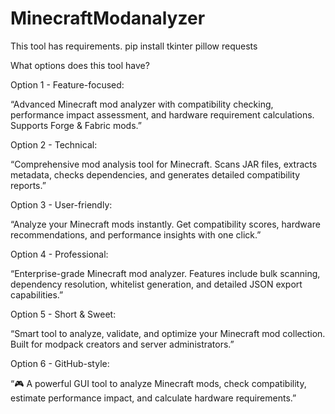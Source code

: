 # MinecraftModanalyzer

This tool has requirements.
 pip install tkinter pillow requests

What options does this tool have?

Option 1 - Feature-focused:

“Advanced Minecraft mod analyzer with compatibility checking, performance impact assessment, and hardware requirement calculations. Supports Forge & Fabric mods.”

Option 2 - Technical:

“Comprehensive mod analysis tool for Minecraft. Scans JAR files, extracts metadata, checks dependencies, and generates detailed compatibility reports.”

Option 3 - User-friendly:

“Analyze your Minecraft mods instantly. Get compatibility scores, hardware recommendations, and performance insights with one click.”

Option 4 - Professional:

“Enterprise-grade Minecraft mod analyzer. Features include bulk scanning, dependency resolution, whitelist generation, and detailed JSON export capabilities.”

Option 5 - Short & Sweet:

“Smart tool to analyze, validate, and optimize your Minecraft mod collection. Built for modpack creators and server administrators.”

Option 6 - GitHub-style:

“🎮 A powerful GUI tool to analyze Minecraft mods, check compatibility, estimate performance impact, and calculate hardware requirements.”
